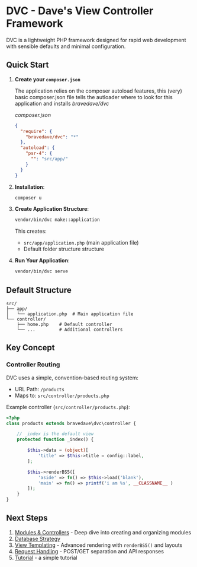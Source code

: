 # DVC - Dave's View Controller Framework

DVC is a lightweight PHP framework designed for rapid web development with sensible defaults and minimal configuration.

## Quick Start

1. **Create your ```composer.json```**

   The application relies on the composer autoload features,
   this (very) basic composer.json file tells the autloader where to look
   for this application and installs *bravedave/dvc*

   *composer.json*
   ```json
   {
     "require": {
       "bravedave/dvc": "*"
     },
     "autoload": {
       "psr-4": {
         "": "src/app/"
       }
     }
   }
   ```

2. **Installation**:

   ```bash
   composer u
   ```

3. **Create Application Structure**:

   ```bash
   vendor/bin/dvc make::application
   ```
   This creates:
   - `src/app/application.php` (main application file)
   - Default folder structure structure

4. **Run Your Application**:

   ```bash
   vendor/bin/dvc serve
   ```

## Default Structure

```
src/
├── app/
│   └── application.php  # Main application file
└── controller/
    ├── home.php    # Default controller
    └── ...         # Additional controllers
```

## Key Concept

### Controller Routing
DVC uses a simple, convention-based routing system:

- URL Path: `/products`
- Maps to: `src/controller/products.php`

Example controller (`src/controller/products.php`):
```php
<?php
class products extends bravedave\dvc\controller {

    // _index is the default view
    protected function _index() {

        $this->data = (object)[
            'title' => $this->title = config::label,
        ];

        $this->renderBS5([
            'aside' => fn() => $this->load('blank'),
            'main' => fn() => printf('i am %s', __CLASSNAME__ )
        ]);
    }
}
```

## Next Steps
1. [Modules & Controllers](modules-and-controllers.md) - Deep dive into creating and organizing modules
2. [Database Strategy](database.md)
3. [View Templating](views.md) - Advanced rendering with `renderBS5()` and layouts
4. [Request Handling](requests.md) - POST/GET separation and API responses
5. [Tutorial](risorsa.md) - a simple tutorial
